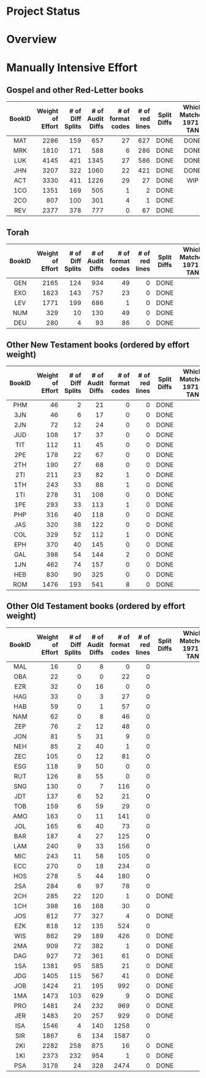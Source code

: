 
Project Status
==============

# Overview

# Manually Intensive Effort
## Gospel and other Red-Letter books
| BookID | Weight<br>of<br>Effort | # of<br>Diff<br>Splits<br> | # of<br>Audit<br>Diffs<br> | # of<br>format<br>codes | # of<br>red<br>lines | Split<br>Diffs | Which<br>Matches<br>1971-TAN | Apply<br>format<br>Codes | Apply<br>Red<br>Codes | 
| :---: |  ---: |  ---: |  ---: |  ---: |  ---: | :---: | :---: | :---: | :---: | 
| MAT | 2286 | 159 | 657 | 27 | 627 | DONE | DONE | WIP | WIP |
| MRK | 1810 | 171 | 588 | 6 | 286 | DONE | DONE | WIP |  |
| LUK | 4145 | 421 | 1345 | 27 | 586 | DONE | DONE |  |  |
| JHN | 3207 | 322 | 1060 | 22 | 421 | DONE | DONE |  |  |
| ACT | 3330 | 411 | 1226 | 29 | 27 | DONE | WIP |  |  |
| 1CO | 1351 | 169 | 505 | 1 | 2 | DONE |  |  |  |
| 2CO | 807 | 100 | 301 | 4 | 1 | DONE |  |  |  |
| REV | 2377 | 378 | 777 | 0 | 67 | DONE |  |  |  |

## Torah
| BookID | Weight<br>of<br>Effort | # of<br>Diff<br>Splits<br> | # of<br>Audit<br>Diffs<br> | # of<br>format<br>codes | # of<br>red<br>lines | Split<br>Diffs | Which<br>Matches<br>1971-TAN | Apply<br>format<br>Codes | Apply<br>Red<br>Codes | 
| :---: |  ---: |  ---: |  ---: |  ---: |  ---: | :---: | :---: | :---: | :---: | 
| GEN | 2165 | 124 | 934 | 49 | 0 | DONE |  |  |  |
| EXO | 1823 | 143 | 757 | 23 | 0 | DONE |  |  |  |
| LEV | 1771 | 199 | 686 | 1 | 0 | DONE |  |  |  |
| NUM | 329 | 10 | 130 | 49 | 0 | DONE |  |  |  |
| DEU | 280 | 4 | 93 | 86 | 0 | DONE |  |  |  |

## Other New Testament books (ordered by effort weight)
| BookID | Weight<br>of<br>Effort | # of<br>Diff<br>Splits<br> | # of<br>Audit<br>Diffs<br> | # of<br>format<br>codes | # of<br>red<br>lines | Split<br>Diffs | Which<br>Matches<br>1971-TAN | Apply<br>format<br>Codes | Apply<br>Red<br>Codes | 
| :---: |  ---: |  ---: |  ---: |  ---: |  ---: | :---: | :---: | :---: | :---: | 
| PHM | 46 | 2 | 21 | 0 | 0 | DONE |  |  |  |
| 3JN | 46 | 6 | 17 | 0 | 0 | DONE |  |  |  |
| 2JN | 72 | 12 | 24 | 0 | 0 | DONE |  |  |  |
| JUD | 108 | 17 | 37 | 0 | 0 | DONE |  |  |  |
| TIT | 112 | 11 | 45 | 0 | 0 | DONE |  |  |  |
| 2PE | 178 | 22 | 67 | 0 | 0 | DONE |  |  |  |
| 2TH | 190 | 27 | 68 | 0 | 0 | DONE |  |  |  |
| 2TI | 211 | 23 | 82 | 1 | 0 | DONE |  |  |  |
| 1TH | 243 | 33 | 88 | 1 | 0 | DONE |  |  |  |
| 1TI | 278 | 31 | 108 | 0 | 0 | DONE |  |  |  |
| 1PE | 293 | 33 | 113 | 1 | 0 | DONE |  |  |  |
| PHP | 316 | 40 | 118 | 0 | 0 | DONE |  |  |  |
| JAS | 320 | 38 | 122 | 0 | 0 | DONE |  |  |  |
| COL | 329 | 52 | 112 | 1 | 0 | DONE |  |  |  |
| EPH | 370 | 40 | 145 | 0 | 0 | DONE |  |  |  |
| GAL | 398 | 54 | 144 | 2 | 0 | DONE |  |  |  |
| 1JN | 462 | 74 | 157 | 0 | 0 | DONE |  |  |  |
| HEB | 830 | 90 | 325 | 0 | 0 | DONE |  |  |  |
| ROM | 1476 | 193 | 541 | 8 | 0 | DONE |  |  |  |

## Other Old Testament books (ordered by effort weight)
| BookID | Weight<br>of<br>Effort | # of<br>Diff<br>Splits<br> | # of<br>Audit<br>Diffs<br> | # of<br>format<br>codes | # of<br>red<br>lines | Split<br>Diffs | Which<br>Matches<br>1971-TAN | Apply<br>format<br>Codes | Apply<br>Red<br>Codes | 
| :---: |  ---: |  ---: |  ---: |  ---: |  ---: | :---: | :---: | :---: | :---: | 
| MAL | 16 | 0 | 8 | 0 | 0 |  |  |  |  |
| OBA | 22 | 0 | 0 | 22 | 0 |  |  |  |  |
| EZR | 32 | 0 | 16 | 0 | 0 |  |  |  |  |
| HAG | 33 | 0 | 3 | 27 | 0 |  |  |  |  |
| HAB | 59 | 0 | 1 | 57 | 0 |  |  |  |  |
| NAM | 62 | 0 | 8 | 46 | 0 |  |  |  |  |
| ZEP | 76 | 2 | 12 | 48 | 0 |  |  |  |  |
| JON | 81 | 5 | 31 | 9 | 0 |  |  |  |  |
| NEH | 85 | 2 | 40 | 1 | 0 |  |  |  |  |
| ZEC | 105 | 0 | 12 | 81 | 0 |  |  |  |  |
| ESG | 118 | 9 | 50 | 0 | 0 |  |  |  |  |
| RUT | 126 | 8 | 55 | 0 | 0 |  |  |  |  |
| SNG | 130 | 0 | 7 | 116 | 0 |  |  |  |  |
| JDT | 137 | 6 | 52 | 21 | 0 |  |  |  |  |
| TOB | 159 | 6 | 59 | 29 | 0 |  |  |  |  |
| AMO | 163 | 0 | 11 | 141 | 0 |  |  |  |  |
| JOL | 165 | 6 | 40 | 73 | 0 |  |  |  |  |
| BAR | 187 | 4 | 27 | 125 | 0 |  |  |  |  |
| LAM | 240 | 9 | 33 | 156 | 0 |  |  |  |  |
| MIC | 243 | 11 | 58 | 105 | 0 |  |  |  |  |
| ECC | 270 | 0 | 18 | 234 | 0 |  |  |  |  |
| HOS | 278 | 5 | 44 | 180 | 0 |  |  |  |  |
| 2SA | 284 | 6 | 97 | 78 | 0 |  |  |  |  |
| 2CH | 285 | 22 | 120 | 1 | 0 | DONE |  |  |  |
| 1CH | 398 | 16 | 168 | 30 | 0 |  |  |  |  |
| JOS | 812 | 77 | 327 | 4 | 0 | DONE |  |  |  |
| EZK | 818 | 12 | 135 | 524 | 0 |  |  |  |  |
| WIS | 862 | 29 | 189 | 426 | 0 | DONE |  |  |  |
| 2MA | 909 | 72 | 382 | 1 | 0 | DONE |  |  |  |
| DAG | 927 | 72 | 361 | 61 | 0 | DONE |  |  |  |
| 1SA | 1381 | 95 | 585 | 21 | 0 | DONE |  |  |  |
| JDG | 1405 | 115 | 567 | 41 | 0 | DONE |  |  |  |
| JOB | 1424 | 21 | 195 | 992 | 0 | DONE |  |  |  |
| 1MA | 1473 | 103 | 629 | 9 | 0 | DONE |  |  |  |
| PRO | 1481 | 24 | 232 | 969 | 0 | DONE |  |  |  |
| JER | 1483 | 20 | 257 | 929 | 0 | DONE |  |  |  |
| ISA | 1546 | 4 | 140 | 1258 | 0 |  |  |  |  |
| SIR | 1867 | 6 | 134 | 1587 | 0 |  |  |  |  |
| 2KI | 2282 | 258 | 875 | 16 | 0 | DONE |  |  |  |
| 1KI | 2373 | 232 | 954 | 1 | 0 | DONE |  |  |  |
| PSA | 3178 | 24 | 328 | 2474 | 0 | DONE |  |  |  |


